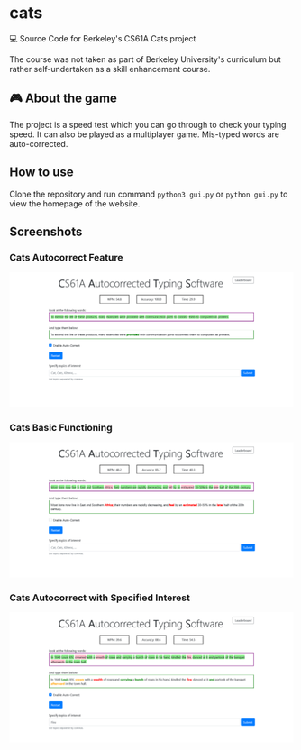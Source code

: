 # cats
💻 Source Code for Berkeley's CS61A Cats project

The course was not taken as part of Berkeley University's curriculum but rather self-undertaken as a skill enhancement course.

## 🎮 About the game
The project is a speed test which you can go through to check your typing speed. It can also be played as a multiplayer game. Mis-typed words are auto-corrected.

## How to use
Clone the repository and run command `python3 gui.py` or `python gui.py` to view the homepage of the website.

## Screenshots
### Cats Autocorrect Feature
![Cats Autocorrect Feature](./images/cats-autocorrect1.png)

### Cats Basic Functioning
![Cats Basic Functioning](./images/cats-noauto1.png)

### Cats Autocorrect with Specified Interest
![Cats Autocorrect with Specified Interest](./images/cats-auto-interest.png)

